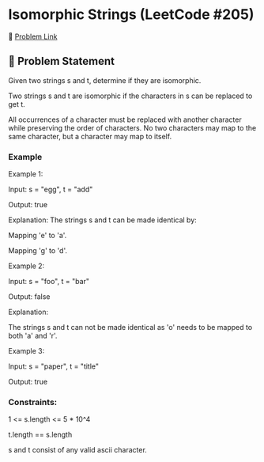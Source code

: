 # Isomorphic Strings (LeetCode #205)

🔗 [Problem Link](https://leetcode.com/problems/isomorphic-strings/)

## 🧠 Problem Statement

Given two strings s and t, determine if they are isomorphic.

Two strings s and t are isomorphic if the characters in s can be replaced to get t.

All occurrences of a character must be replaced with another character while preserving the order of characters. No two characters may map to the same character, but a character may map to itself.

### Example

Example 1:

Input: s = "egg", t = "add"

Output: true

Explanation: The strings s and t can be made identical by:

Mapping 'e' to 'a'.

Mapping 'g' to 'd'.

Example 2:

Input: s = "foo", t = "bar"

Output: false

Explanation:

The strings s and t can not be made identical as 'o' needs to be mapped to both 'a' and 'r'.

Example 3:

Input: s = "paper", t = "title"

Output: true

### Constraints:

1 <= s.length <= 5 * 10^4

t.length == s.length

s and t consist of any valid ascii character.